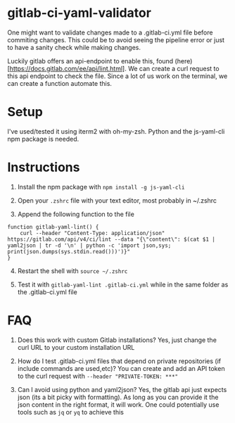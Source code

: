 # gitlab-ci-yaml-validator

One might want to validate changes made to a .gitlab-ci.yml file before commiting changes. This could be to avoid seeing the pipeline error or just to have
a sanity check while making changes. 

Luckily gitlab offers an api-endpoint to enable this, found (here) [https://docs.gitlab.com/ee/api/lint.html]. We can create a curl request to this 
api endpoint to check the file. Since a lot of us work on the terminal, we can create a function automate this. 

# Setup

I've used/tested it using iterm2 with oh-my-zsh. Python and the js-yaml-cli npm package is needed.

# Instructions

1. Install the npm package with ```npm install -g js-yaml-cli```

2. Open your ```.zshrc``` file with your text editor, most probably in ~/.zshrc 

3. Append the following function to the file

```
function gitlab-yaml-lint() {
    curl --header "Content-Type: application/json" https://gitlab.com/api/v4/ci/lint --data "{\"content\": $(cat $1 | yaml2json | tr -d '\n' | python -c 'import json,sys; print(json.dumps(sys.stdin.read()))')}"
}
```

4. Restart the shell with ```source ~/.zshrc```

5. Test it with ```gitlab-yaml-lint .gitlab-ci.yml``` while in the same folder as the .gitlab-ci.yml file

# FAQ

1. Does this work with custom Gitlab installations? Yes, just change the curl URL to your custom installation URL

2. How do I test .gitlab-ci.yml files that depend on private repositories (if include commands are used,etc)? You can create and add an API token to the 
curl request with ```--header "PRIVATE-TOKEN: ***"```

3. Can I avoid using python and yaml2json? Yes, the gitlab api just expects json (its a bit picky with formatting). As long as you can provide it the 
json content in the right format, it will work. One could potentially use tools such as ```jq``` or ```yq``` to achieve this


